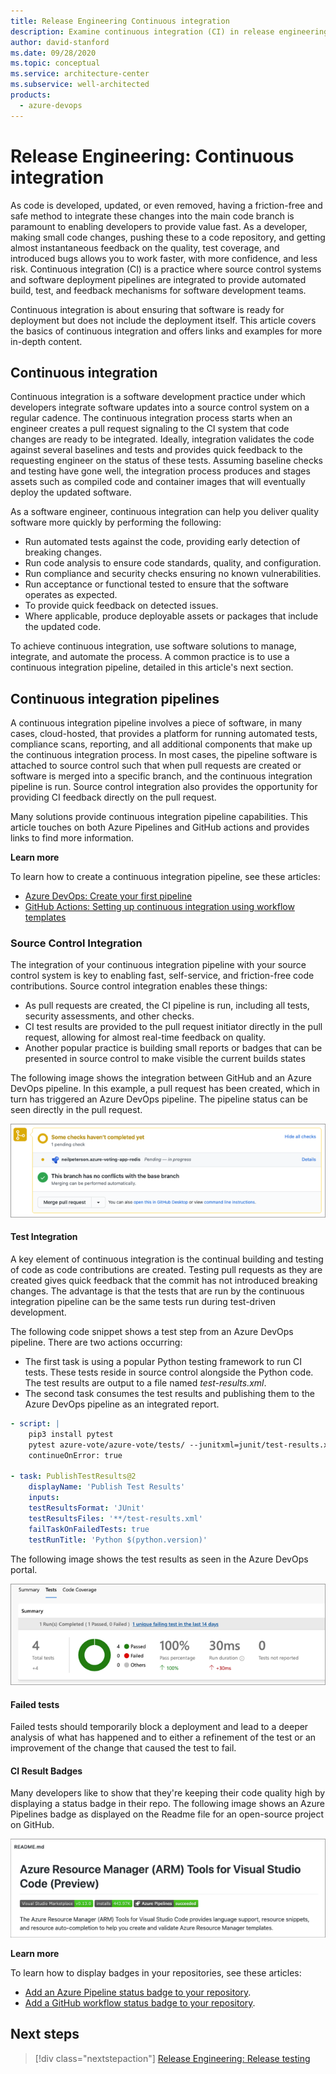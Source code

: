```yaml
---
title: Release Engineering Continuous integration
description: Examine continuous integration (CI) in release engineering. Explore using Azure CI pipelines, including source control integration, test integration, and more.
author: david-stanford
ms.date: 09/28/2020
ms.topic: conceptual
ms.service: architecture-center
ms.subservice: well-architected
products:
  - azure-devops
---
```


# Release Engineering: Continuous integration

As code is developed, updated, or even removed, having a friction-free and safe method to integrate these changes into the main code branch is paramount to enabling developers to provide value fast. As a developer, making small code changes, pushing these to a code repository, and getting almost instantaneous feedback on the quality, test coverage, and introduced bugs allows you to work faster, with more confidence, and less risk. Continuous integration (CI) is a practice where source control systems and software deployment pipelines are integrated to provide automated build, test, and feedback mechanisms for software development teams.

Continuous integration is about ensuring that software is ready for deployment but does not include the deployment itself. This article covers the basics of continuous integration and offers links and examples for more in-depth content.

## Continuous integration

Continuous integration is a software development practice under which developers integrate software updates into a source control system on a regular cadence. The continuous integration process starts when an engineer creates a pull request signaling to the CI system that code changes are ready to be integrated. Ideally, integration validates the code against several baselines and tests and provides quick feedback to the requesting engineer on the status of these tests. Assuming baseline checks and testing have gone well, the integration process produces and stages assets such as compiled code and container images that will eventually deploy the updated software.

As a software engineer, continuous integration can help you deliver quality software more quickly by performing the following:

- Run automated tests against the code, providing early detection of breaking changes.
- Run code analysis to ensure code standards, quality, and configuration.
- Run compliance and security checks ensuring no known vulnerabilities.
- Run acceptance or functional tested to ensure that the software operates as expected.
- To provide quick feedback on detected issues.
- Where applicable, produce deployable assets or packages that include the updated code.

To achieve continuous integration, use software solutions to manage, integrate, and automate the process. A common practice is to use a continuous integration pipeline, detailed in this article's next section.

## Continuous integration pipelines

A continuous integration pipeline involves a piece of software, in many cases, cloud-hosted, that provides a platform for running automated tests, compliance scans, reporting, and all additional components that make up the continuous integration process. In most cases, the pipeline software is attached to source control such that when pull requests are created or software is merged into a specific branch, and the continuous integration pipeline is run. Source control integration also provides the opportunity for providing CI feedback directly on the pull request.

Many solutions provide continuous integration pipeline capabilities. This article touches on both Azure Pipelines and GitHub actions and provides links to find more information.

**Learn more**

To learn how to create a continuous integration pipeline, see these articles:

- [Azure DevOps: Create your first pipeline](/azure/devops/pipelines/create-first-pipeline?preserve-view=true&view=azure-devops)
- [GitHub Actions: Setting up continuous integration using workflow templates](https://docs.github.com/en/free-pro-team@latest/actions/guides/setting-up-continuous-integration-using-workflow-templates)

### Source Control Integration

The integration of your continuous integration pipeline with your source control system is key to enabling fast, self-service, and friction-free code contributions. Source control integration enables these things:

- As pull requests are created, the CI pipeline is run, including all tests, security assessments, and other checks.
- CI test results are provided to the pull request initiator directly in the pull request, allowing for almost real-time feedback on quality.
- Another popular practice is building small reports or badges that can be presented in source control to make visible the current builds states

The following image shows the integration between GitHub and an Azure DevOps pipeline. In this example, a pull request has been created, which in turn has triggered an Azure DevOps pipeline. The pipeline status can be seen directly in the pull request.

![Image of Azure DevOps status badge in GitHub repository.](../_images/devops/ado-github-status.png)

#### Test Integration

A key element of continuous integration is the continual building and testing of code as code contributions are created. Testing pull requests as they are created gives quick feedback that the commit  has not introduced breaking changes. The advantage is that the tests that are run by the continuous integration pipeline can be the same tests run during test-driven development.

The following code snippet shows a test step from an Azure DevOps pipeline. There are two actions occurring:

- The first task is using a popular Python testing framework to run CI tests. These tests reside in source control alongside the Python code. The test results are output to a file named _test-results.xml_.
- The second task consumes the test results and publishing them to the Azure DevOps pipeline as an integrated report.

```yaml
- script: |
    pip3 install pytest
    pytest azure-vote/azure-vote/tests/ --junitxml=junit/test-results.xml
    continueOnError: true

- task: PublishTestResults@2
    displayName: 'Publish Test Results'
    inputs:
    testResultsFormat: 'JUnit'
    testResultsFiles: '**/test-results.xml'
    failTaskOnFailedTests: true
    testRunTitle: 'Python $(python.version)'
```

The following image shows the test results as seen in the Azure DevOps portal.

![Image of Azure DevOps pipeline tests in the Azure DevOps portal.](../_images/devops/ado-tests.png)

#### Failed tests

Failed tests should temporarily block a deployment and lead to a deeper analysis of what has happened and to either a refinement of the test or an improvement of the change that caused the test to fail.

#### CI Result Badges

Many developers like to show that they're keeping their code quality high by displaying a status badge in their repo. The following image shows an Azure Pipelines badge as displayed on the Readme file for an open-source project on GitHub.

![Image of Azure DevOps integration with GitHub.](../_images/devops/github-status-badge.png)

**Learn more**

To learn how to display badges in your repositories, see these articles:

- [Add an Azure Pipeline status badge to your repository](/azure/devops/pipelines/create-first-pipeline?preserve-view=true&tabs=java%2ctfs-2018-2%2cbrowser&view=azure-devops#add-a-status-badge-to-your-repository).
- [Add a GitHub workflow status badge to your repository](https://docs.github.com/en/free-pro-team@latest/actions/managing-workflow-runs/adding-a-workflow-status-badge).

## Next steps

> [!div class="nextstepaction"]
> [Release Engineering: Release testing](./release-engineering-testing.md)
